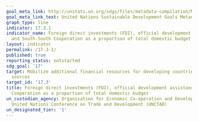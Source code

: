 ```yaml
---
goal_meta_link: http://unstats.un.org/sdgs/files/metadata-compilation/Metadata-Goal-17.pdf
goal_meta_link_text: United Nations Sustainable Development Goals Metadata (pdf 468kB)
graph_type: line
indicator: 17.3.1
indicator_name: Foreign direct investments (FDI), official development assistance
  and South-South Cooperation as a proportion of total domestic budget
layout: indicator
permalink: /17-3-1/
published: true
reporting_status: notstarted
sdg_goal: '17'
target: Mobilize additional financial resources for developing countries from multiple
  sources
target_id: '17.3'
title: Foreign direct investments (FDI), official development assistance and South-South
  Cooperation as a proportion of total domestic budget
un_custodian_agency: Organisation for Economic Co-operation and Development (OECD),
  United Nations Conference on Trade and Development (UNCTAD)
un_designated_tier: '1'
---
```

